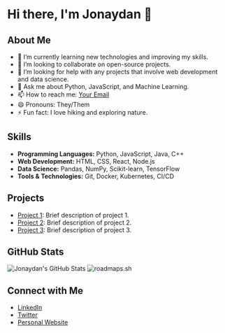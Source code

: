 # Hi there, I'm Jonaydan 👋

## About Me
- 🌱 I’m currently learning new technologies and improving my skills.
- 👯 I’m looking to collaborate on open-source projects.
- 🤔 I’m looking for help with any projects that involve web development and data science.
- 💬 Ask me about Python, JavaScript, and Machine Learning.
- 📫 How to reach me: [Your Email](mailto:your.email@example.com)
- 😄 Pronouns: They/Them
- ⚡ Fun fact: I love hiking and exploring nature.

## Skills
- **Programming Languages:** Python, JavaScript, Java, C++
- **Web Development:** HTML, CSS, React, Node.js
- **Data Science:** Pandas, NumPy, Scikit-learn, TensorFlow
- **Tools & Technologies:** Git, Docker, Kubernetes, CI/CD

## Projects
- [Project 1](https://github.com/jonaydan/project1): Brief description of project 1.
- [Project 2](https://github.com/jonaydan/project2): Brief description of project 2.
- [Project 3](https://github.com/jonaydan/project3): Brief description of project 3.

## GitHub Stats
![Jonaydan's GitHub Stats](https://github-readme-stats.vercel.app/api?username=jonaydan&show_icons=true&theme=radical)
![roadmaps.sh](https://roadmap.sh/card/tall/677d633770129741a80bdc7a?variant=dark&roadmaps=javascript)

## Connect with Me
- [LinkedIn](https://www.linkedin.com/in/yourprofile)
- [Twitter](https://twitter.com/yourprofile)
- [Personal Website](https://yourwebsite.com)

<!--
**jonaydan/jonaydan** is a ✨ _special_ ✨ repository because its `README.md` (this file) appears on your GitHub profile.
[https://jonaydan.github.io/yann[(https://jonaydan.github.io/yann)]

